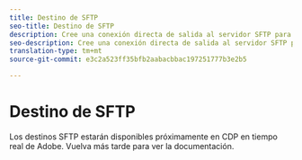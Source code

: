 ```yaml
---
title: Destino de SFTP
seo-title: Destino de SFTP
description: Cree una conexión directa de salida al servidor SFTP para exportar periódicamente archivos de datos delimitados desde la plataforma de experiencia.
seo-description: Cree una conexión directa de salida al servidor SFTP para exportar periódicamente archivos de datos delimitados desde la plataforma de experiencia.
translation-type: tm+mt
source-git-commit: e3c2a523ff35bfb2aabacbbac197251777b3e2b5

---
```



# Destino de SFTP

Los destinos SFTP estarán disponibles próximamente en CDP en tiempo real de Adobe. Vuelva más tarde para ver la documentación.
